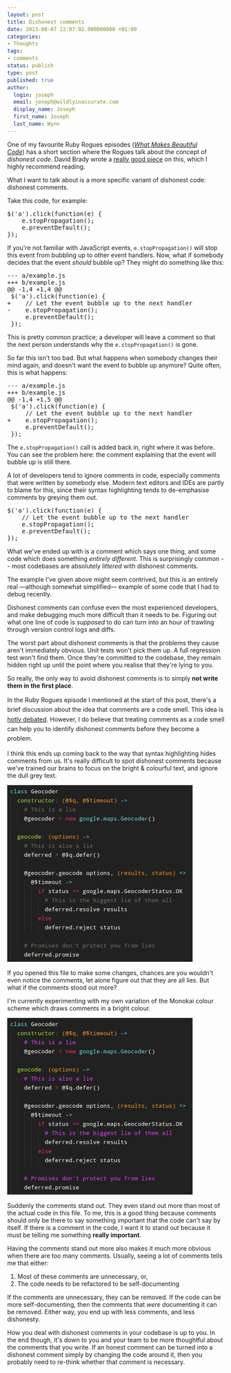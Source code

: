 ```yaml
---
layout: post
title: Dishonest comments
date: 2013-08-07 22:07:02.000000000 +01:00
categories:
- Thoughts
tags:
- comments
status: publish
type: post
published: true
author:
  login: joseph
  email: joseph@wildlyinaccurate.com
  display_name: Joseph
  first_name: Joseph
  last_name: Wynn
---
```

<p>One of my favourite Ruby Rogues episodes (<a href="http://rubyrogues.com/what-makes-beautiful-code/"><em>What Makes Beautiful Code</em></a>) has a short section where the Rogues talk about the concept of <em>dishonest code</em>. David Brady wrote a <a href="http://chalain.livejournal.com/39332.html">really good piece</a> on this, which I highly recommend reading.</p>
<p>What I want to talk about is a more specific variant of dishonest code: dishonest comments.</p>
<p>Take this code, for example:</p>
<pre class="highlight-js">$('a').click(function(e) {
    e.stopPropagation();
    e.preventDefault();
});</pre>
<p>If you're not familiar with JavaScript events, <code>e.stopPropagation()</code> will stop this event from bubbling up to other event handlers. Now, what if somebody decides that the event <em>should</em> bubble up? They might do something like this:</p>
<pre class="highlight-diff diff">--- a/example.js
+++ b/example.js
@@ -1,4 +1,4 @@
 $('a').click(function(e) {
+    // Let the event bubble up to the next handler
-    e.stopPropagation();
     e.preventDefault();
 });</pre>
<p>This is pretty common practice; a developer will leave a comment so that the next person understands why the <code>e.stopPropagation()</code> is gone.<!--more--></p>
<p>So far this isn't too bad. But what happens when somebody changes their mind again, and doesn't want the event to bubble up anymore? Quite often, this is what happens:</p>
<pre class="highlight-diff diff">--- a/example.js
+++ b/example.js
@@ -1,4 +1,5 @@
 $('a').click(function(e) {
     // Let the event bubble up to the next handler
+    e.stopPropagation();
     e.preventDefault();
 });</pre>
<p>The <code>e.stopPropagation()</code> call is added back in, right where it was before. You can see the problem here: the comment explaining that the event will bubble up is still there.</p>
<p>A lot of developers tend to ignore comments in code, especially comments that were written by somebody else. Modern text editors and IDEs are partly to blame for this, since their syntax highlighting tends to de-emphasise comments by greying them out.</p>
<pre class="highlight-js">$('a').click(function(e) {
    // Let the event bubble up to the next handler
    e.stopPropagation();
    e.preventDefault();
});</pre>
<p>What we've ended up with is a comment which says one thing, and some code which does something <em>entirely different</em>. This is surprisingly common -- most codebases are absolutely <em>littered</em> with dishonest comments.</p>
<p>The example I've given above might seem contrived, but this is an entirely real —although somewhat simplified— example of some code that I had to debug recently.</p>
<p>Dishonest comments can confuse even the most experienced developers, and make debugging much more difficult than it needs to be. Figuring out what one line of code is <em>supposed</em> to do can turn into an hour of trawling through version control logs and diffs.</p>
<p>The worst part about dishonest comments is that the problems they cause aren't immediately obvious. Unit tests won't pick them up. A full regression test won't find them. Once they're committed to the codebase, they remain hidden right up until the point where you realise that they're lying to you.</p>
<p>So really, the only way to avoid dishonest comments is to simply <strong>not write them in the first place</strong>.</p>
<p><span style="line-height: 1.6;">In the Ruby Rogues episode I mentioned at the start of this post, there's a brief discussion about the idea that comments are a code smell. This idea is </span><a style="line-height: 1.6;" href="http://programmers.stackexchange.com/questions/1/comments-are-a-code-smell">hotly debated</a>.<span style="line-height: 1.6;"> However, I do believe that treating comments as a code smell can help you to identify dishonest comments before they become a problem.</span></p>
<p>I think this ends up coming back to the way that syntax highlighting hides comments from us. It's really difficult to spot dishonest comments because we've trained our brains to focus on the bright &amp; colourful text, and ignore the dull grey text.</p>
<p><img class="aligncenter size-full wp-image-881" src="assets/hidden-comments.png" alt="Greyed-out comments" width="430" height="409" /></p>
<p>If you opened this file to make some changes, chances are you wouldn't even notice the comments, let alone figure out that they are all lies. But what if the comments stood out more?</p>
<p>I'm currently experimenting with my own variation of the Monokai colour scheme which draws comments in a bright colour.</p>
<p><img class="aligncenter size-full wp-image-882" src="assets/bright-comments.png" alt="Bright comments" width="430" height="409" /></p>
<p>Suddenly the comments stand out. They even stand out more than most of the actual code in this file. To me, this is a good thing because comments should only be there to say something important that the code can't say by itself. If there is a comment in the code, I want it to stand out because it must be telling me something <strong>really important</strong>.</p>
<p>Having the comments stand out more also makes it much more obvious when there are too many comments. Usually, seeing a lot of comments tells me that either:</p>
<ol>
<li>Most of these comments are unnecessary, or,</li>
<li>The code needs to be refactored to be self-documenting</li>
</ol>
<p>If the comments are unnecessary, they can be removed. If the code can be more self-documenting, then the comments that <em>were</em> documenting it can be removed. Either way, you end up with less comments, and less dishonesty.</p>
<p>How you deal with dishonest comments in your codebase is up to you. In the end though, it's down to you and your team to be more thoughtful about the comments that you write. If an honest comment can be turned into a dishonest comment simply by changing the code around it, then you probably need to re-think whether that comment is necessary.</p>
